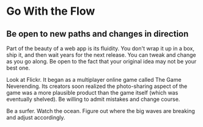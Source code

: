 Go With the Flow
================

Be open to new paths and changes in direction
---------------------------------------------

Part of the beauty of a web app is its fluidity. You don\'t wrap it up
in a box, ship it, and then wait years for the next release. You can
tweak and change as you go along. Be open to the fact that your original
idea may not be your best one.

Look at Flickr. It began as a multiplayer online game called The Game
Neverending. Its creators soon realized the photo-sharing aspect of the
game was a more plausible product than the game itself (which was
eventually shelved). Be willing to admit mistakes and change course.

Be a surfer. Watch the ocean. Figure out where the big waves are
breaking and adjust accordingly.
